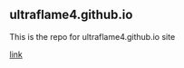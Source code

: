 ## ultraflame4.github.io
This is the repo for ultraflame4.github.io site

[link](https://ultraflame4.github.io)